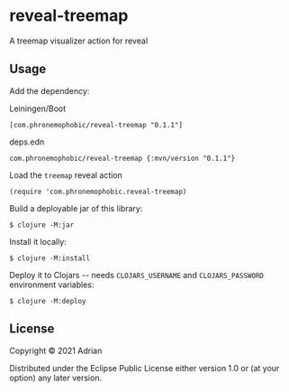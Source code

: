 # reveal-treemap

A treemap visualizer action for reveal

## Usage

Add the dependency:

Leiningen/Boot
```
[com.phronemophobic/reveal-treemap "0.1.1"]
```

deps.edn
```
com.phronemophobic/reveal-treemap {:mvn/version "0.1.1"}
```

Load the `treemap` reveal action

```
(require 'com.phronemophobic.reveal-treemap)
```

Build a deployable jar of this library:

    $ clojure -M:jar

Install it locally:

    $ clojure -M:install

Deploy it to Clojars -- needs `CLOJARS_USERNAME` and `CLOJARS_PASSWORD` environment variables:

    $ clojure -M:deploy

## License

Copyright © 2021 Adrian

Distributed under the Eclipse Public License either version 1.0 or (at
your option) any later version.
